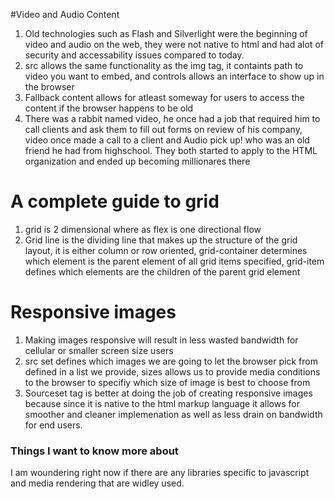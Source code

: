 #Video and Audio Content
1. Old technologies such as Flash and Silverlight were the beginning of video and audio on the web, they were not native to html and had alot of security and accessability issues compared to today. 
2. src allows the same functionality as the img tag, it containts path to video you want to embed, and controls allows an interface to show up in the browser
3. Fallback content allows for atleast someway for users to access the content if the browser happens to be old
4. There was a rabbit named video, he once had a job that required him to call clients and ask them to fill out forms on review of his company, video once made a call to a client and Audio pick up! who was an old friend he had from highschool. They both started to apply to the HTML organization and ended up becoming millionares there
# A complete guide to grid
1. grid is 2 dimensional where as flex is one directional flow
2. Grid line is the dividing line that makes up the structure of the grid layout, it is either column or row oriented, grid-container determines which element is the parent element of all grid items specified, grid-item defines which elements are the children of the parent grid element
# Responsive images
1. Making images responsive will result in less wasted bandwidth for cellular or smaller screen size users
2. src set defines which images we are going to let the browser pick from defined in a list we provide, sizes allows us to provide media conditions to the browser to specifiy which size of image is best to choose from
3. Sourceset tag is better at doing the job of creating responsive images because since it is native to the html markup language it allows for smoother and cleaner implemenation as well as less drain on bandwidth for end users.
### Things I want to know more about
I am woundering right now if there are any libraries specific to javascript and media rendering that are widley used.  
